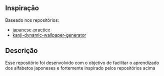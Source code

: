 ## Inspiração
Baseado nos repositórios:
- [japanese-practice](https://github.com/DanniloSN/japanese-practice)
- [kanji-dynamic-wallpaper-generator](https://github.com/DanniloSN/kanji-dynamic-wallpaper-generator)

## Descrição
Esse repositório foi desenvolvido com o objetivo de facilitar o aprendizado dos alfabetos japoneses e fortemente inspirado pelos repositórios acima